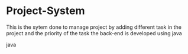 # Project-System

This is the sytem done to manage project by adding different task in the project and the priority of the task
the back-end is developed using java 


java

#
